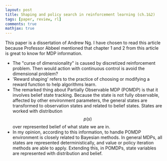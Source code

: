 ```yaml
---
layout: post
title: Shaping and policy search in reinforcement learning (ch.1&2)
tags: [paper, review, rl]
comments: true
mathjax: true
---
```


This paper is a dissertation of Andrew Ng. I have chosen to read this article because Professor Abbeel mentioned that chapter 1 and 2 from this article is great to know for MDP information.

- The "curse of dimensionality" is caused by discretized reinforcement problem. Then would action with continuous control is avoid the dimensional problem?
- 'Reward shaping' refers to the practice of choosing or modifying a reward function to help algorithms learn.
- The remarked thing about Partially Observable MDP (POMDP) is that it involves belief state tracking. Because the state is not fully observable, affected by other environment parameters, the general states are transformed to observation states and related to belief states. States are worked with distribution $$p(s)$$ over represented belief of what state we are in.
- In my opinion, according to this information, to handle POMDP environment is closely related to Bayesian methods. In general MDPs, all states are represented deterministically, and value or policy iteration methods are able to apply. Extending this, in POMDPs, state variables are represented with distribution and belief.

